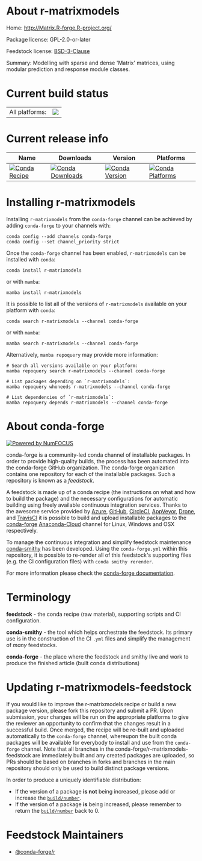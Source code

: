 About r-matrixmodels
====================

Home: http://Matrix.R-forge.R-project.org/

Package license: GPL-2.0-or-later

Feedstock license: [BSD-3-Clause](https://github.com/conda-forge/r-matrixmodels-feedstock/blob/main/LICENSE.txt)

Summary: Modelling with sparse and dense 'Matrix' matrices, using modular prediction and response module classes.

Current build status
====================


<table><tr><td>All platforms:</td>
    <td>
      <a href="https://dev.azure.com/conda-forge/feedstock-builds/_build/latest?definitionId=1337&branchName=main">
        <img src="https://dev.azure.com/conda-forge/feedstock-builds/_apis/build/status/r-matrixmodels-feedstock?branchName=main">
      </a>
    </td>
  </tr>
</table>

Current release info
====================

| Name | Downloads | Version | Platforms |
| --- | --- | --- | --- |
| [![Conda Recipe](https://img.shields.io/badge/recipe-r--matrixmodels-green.svg)](https://anaconda.org/conda-forge/r-matrixmodels) | [![Conda Downloads](https://img.shields.io/conda/dn/conda-forge/r-matrixmodels.svg)](https://anaconda.org/conda-forge/r-matrixmodels) | [![Conda Version](https://img.shields.io/conda/vn/conda-forge/r-matrixmodels.svg)](https://anaconda.org/conda-forge/r-matrixmodels) | [![Conda Platforms](https://img.shields.io/conda/pn/conda-forge/r-matrixmodels.svg)](https://anaconda.org/conda-forge/r-matrixmodels) |

Installing r-matrixmodels
=========================

Installing `r-matrixmodels` from the `conda-forge` channel can be achieved by adding `conda-forge` to your channels with:

```
conda config --add channels conda-forge
conda config --set channel_priority strict
```

Once the `conda-forge` channel has been enabled, `r-matrixmodels` can be installed with `conda`:

```
conda install r-matrixmodels
```

or with `mamba`:

```
mamba install r-matrixmodels
```

It is possible to list all of the versions of `r-matrixmodels` available on your platform with `conda`:

```
conda search r-matrixmodels --channel conda-forge
```

or with `mamba`:

```
mamba search r-matrixmodels --channel conda-forge
```

Alternatively, `mamba repoquery` may provide more information:

```
# Search all versions available on your platform:
mamba repoquery search r-matrixmodels --channel conda-forge

# List packages depending on `r-matrixmodels`:
mamba repoquery whoneeds r-matrixmodels --channel conda-forge

# List dependencies of `r-matrixmodels`:
mamba repoquery depends r-matrixmodels --channel conda-forge
```


About conda-forge
=================

[![Powered by
NumFOCUS](https://img.shields.io/badge/powered%20by-NumFOCUS-orange.svg?style=flat&colorA=E1523D&colorB=007D8A)](https://numfocus.org)

conda-forge is a community-led conda channel of installable packages.
In order to provide high-quality builds, the process has been automated into the
conda-forge GitHub organization. The conda-forge organization contains one repository
for each of the installable packages. Such a repository is known as a *feedstock*.

A feedstock is made up of a conda recipe (the instructions on what and how to build
the package) and the necessary configurations for automatic building using freely
available continuous integration services. Thanks to the awesome service provided by
[Azure](https://azure.microsoft.com/en-us/services/devops/), [GitHub](https://github.com/),
[CircleCI](https://circleci.com/), [AppVeyor](https://www.appveyor.com/),
[Drone](https://cloud.drone.io/welcome), and [TravisCI](https://travis-ci.com/)
it is possible to build and upload installable packages to the
[conda-forge](https://anaconda.org/conda-forge) [Anaconda-Cloud](https://anaconda.org/)
channel for Linux, Windows and OSX respectively.

To manage the continuous integration and simplify feedstock maintenance
[conda-smithy](https://github.com/conda-forge/conda-smithy) has been developed.
Using the ``conda-forge.yml`` within this repository, it is possible to re-render all of
this feedstock's supporting files (e.g. the CI configuration files) with ``conda smithy rerender``.

For more information please check the [conda-forge documentation](https://conda-forge.org/docs/).

Terminology
===========

**feedstock** - the conda recipe (raw material), supporting scripts and CI configuration.

**conda-smithy** - the tool which helps orchestrate the feedstock.
                   Its primary use is in the construction of the CI ``.yml`` files
                   and simplify the management of *many* feedstocks.

**conda-forge** - the place where the feedstock and smithy live and work to
                  produce the finished article (built conda distributions)


Updating r-matrixmodels-feedstock
=================================

If you would like to improve the r-matrixmodels recipe or build a new
package version, please fork this repository and submit a PR. Upon submission,
your changes will be run on the appropriate platforms to give the reviewer an
opportunity to confirm that the changes result in a successful build. Once
merged, the recipe will be re-built and uploaded automatically to the
`conda-forge` channel, whereupon the built conda packages will be available for
everybody to install and use from the `conda-forge` channel.
Note that all branches in the conda-forge/r-matrixmodels-feedstock are
immediately built and any created packages are uploaded, so PRs should be based
on branches in forks and branches in the main repository should only be used to
build distinct package versions.

In order to produce a uniquely identifiable distribution:
 * If the version of a package **is not** being increased, please add or increase
   the [``build/number``](https://docs.conda.io/projects/conda-build/en/latest/resources/define-metadata.html#build-number-and-string).
 * If the version of a package **is** being increased, please remember to return
   the [``build/number``](https://docs.conda.io/projects/conda-build/en/latest/resources/define-metadata.html#build-number-and-string)
   back to 0.

Feedstock Maintainers
=====================

* [@conda-forge/r](https://github.com/conda-forge/r/)

